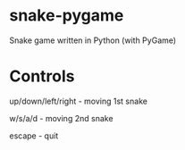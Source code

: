 # snake-pygame
Snake game written in Python (with PyGame)

# Controls
up/down/left/right - moving 1st snake

w/s/a/d - moving 2nd snake

escape - quit

